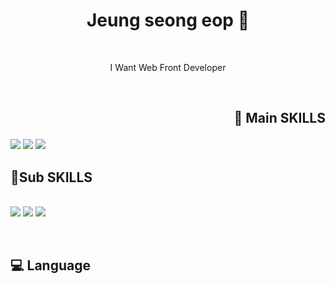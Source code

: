 <h1 align="center"> Jeung seong eop 🤪 </h1>

<br/>

<p align="center"> I Want Web Front Developer  </p>


<br/>


## <p align="right">🤪 Main SKILLS </p>
   <img src="https://img.shields.io/badge/python-000000?style=flat-square&logo=python&logoColor=black"/>
   <img src="https://img.shields.io/badge/django-000000?style=flat-square&logo=django&logoColor=black"/>
   <img src="https://img.shields.io/badge/javascript-000000?style=flat-square&logo=javascript&logoColor=black"/>

  
## 🤪Sub SKILLS 
  
<br>
<img src="https://img.shields.io/badge/Git-F05032?style=flat-square&logo=Git&logoColor=black"/>
<img src="https://img.shields.io/badge/javascript-092E20?style=flat-square&logo=javascript&logoColor=black"/>
<img src="https://img.shields.io/badge/React-4479A1?style=flat-square&logo=react&logoColor=black"/>
</p>
<br/>

## 💻 Language 
<br/>
